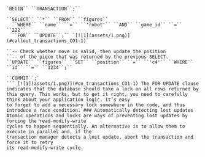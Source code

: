 ```
`BEGIN`` ``TRANSACTION``;``

``SELECT`` ``*`` ``FROM`` ``figures``
  ``WHERE`` ``name`` ``=`` ``'robot'`` ``AND`` ``game_id`` ``=`` ``222``
  ``FOR`` ``UPDATE``;`` `[![1](assets/1.png)](#callout_transactions_CO1-1)`

``-- Check whether move is valid, then update the position
``-- of the piece that was returned by the previous SELECT.
``UPDATE`` ``figures`` ``SET`` ``position`` ``=`` ``'c4'`` ``WHERE`` ``id`` ``=`` ``1234``;``

``COMMIT``;`
``` [![1](assets/1.png)](#co_transactions_CO1-1) The FOR UPDATE clause indicates that the database should take a lock on all rows returned by
this query. This works, but to get it right, you need to carefully think about your application logic. It’s easy
to forget to add a necessary lock somewhere in the code, and thus introduce a race condition. ### Automatically detecting lost updates 
Atomic operations and locks are ways of preventing lost updates by forcing the read-modify-write
cycles to happen sequentially. An alternative is to allow them to execute in parallel and, if the
transaction manager detects a lost update, abort the transaction and force it to retry
its read-modify-write cycle.